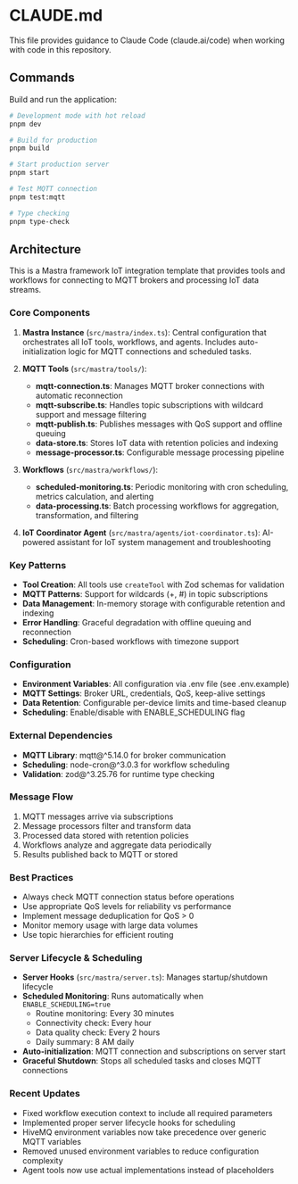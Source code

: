 # CLAUDE.md

This file provides guidance to Claude Code (claude.ai/code) when working with code in this repository.

## Commands

Build and run the application:
```bash
# Development mode with hot reload
pnpm dev

# Build for production
pnpm build

# Start production server
pnpm start

# Test MQTT connection
pnpm test:mqtt

# Type checking
pnpm type-check
```

## Architecture

This is a Mastra framework IoT integration template that provides tools and workflows for connecting to MQTT brokers and processing IoT data streams.

### Core Components

1. **Mastra Instance** (`src/mastra/index.ts`): Central configuration that orchestrates all IoT tools, workflows, and agents. Includes auto-initialization logic for MQTT connections and scheduled tasks.

2. **MQTT Tools** (`src/mastra/tools/`):
   - **mqtt-connection.ts**: Manages MQTT broker connections with automatic reconnection
   - **mqtt-subscribe.ts**: Handles topic subscriptions with wildcard support and message filtering
   - **mqtt-publish.ts**: Publishes messages with QoS support and offline queuing
   - **data-store.ts**: Stores IoT data with retention policies and indexing
   - **message-processor.ts**: Configurable message processing pipeline

3. **Workflows** (`src/mastra/workflows/`):
   - **scheduled-monitoring.ts**: Periodic monitoring with cron scheduling, metrics calculation, and alerting
   - **data-processing.ts**: Batch processing workflows for aggregation, transformation, and filtering

4. **IoT Coordinator Agent** (`src/mastra/agents/iot-coordinator.ts`): AI-powered assistant for IoT system management and troubleshooting

### Key Patterns

- **Tool Creation**: All tools use `createTool` with Zod schemas for validation
- **MQTT Patterns**: Support for wildcards (+, #) in topic subscriptions
- **Data Management**: In-memory storage with configurable retention and indexing
- **Error Handling**: Graceful degradation with offline queuing and reconnection
- **Scheduling**: Cron-based workflows with timezone support

### Configuration

- **Environment Variables**: All configuration via .env file (see .env.example)
- **MQTT Settings**: Broker URL, credentials, QoS, keep-alive settings
- **Data Retention**: Configurable per-device limits and time-based cleanup
- **Scheduling**: Enable/disable with ENABLE_SCHEDULING flag

### External Dependencies

- **MQTT Library**: mqtt@^5.14.0 for broker communication
- **Scheduling**: node-cron@^3.0.3 for workflow scheduling
- **Validation**: zod@^3.25.76 for runtime type checking

### Message Flow

1. MQTT messages arrive via subscriptions
2. Message processors filter and transform data
3. Processed data stored with retention policies
4. Workflows analyze and aggregate data periodically
5. Results published back to MQTT or stored

### Best Practices

- Always check MQTT connection status before operations
- Use appropriate QoS levels for reliability vs performance
- Implement message deduplication for QoS > 0
- Monitor memory usage with large data volumes
- Use topic hierarchies for efficient routing

### Server Lifecycle & Scheduling

- **Server Hooks** (`src/mastra/server.ts`): Manages startup/shutdown lifecycle
- **Scheduled Monitoring**: Runs automatically when `ENABLE_SCHEDULING=true`
  - Routine monitoring: Every 30 minutes
  - Connectivity check: Every hour
  - Data quality check: Every 2 hours
  - Daily summary: 8 AM daily
- **Auto-initialization**: MQTT connection and subscriptions on server start
- **Graceful Shutdown**: Stops all scheduled tasks and closes MQTT connections

### Recent Updates

- Fixed workflow execution context to include all required parameters
- Implemented proper server lifecycle hooks for scheduling
- HiveMQ environment variables now take precedence over generic MQTT variables
- Removed unused environment variables to reduce configuration complexity
- Agent tools now use actual implementations instead of placeholders